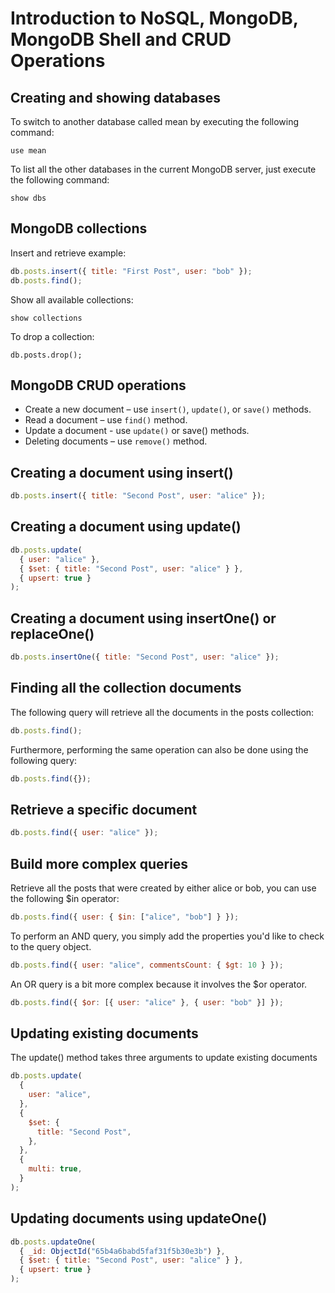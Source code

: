 # Introduction to NoSQL, MongoDB, MongoDB Shell and CRUD Operations

## Creating and showing databases

To switch to another database called mean by executing the following command:

```
use mean
```

To list all the other databases in the current MongoDB server, just execute the following command:

```
show dbs
```

## MongoDB collections

Insert and retrieve example:

```js
db.posts.insert({ title: "First Post", user: "bob" });
db.posts.find();
```

Show all available collections:

```
show collections
```

To drop a collection:

```
db.posts.drop();
```

## MongoDB CRUD operations

- Create a new document – use `insert()`, `update()`, or `save()` methods.
- Read a document – use `find()` method.
- Update a document - use `update()` or save() methods.
- Deleting documents – use `remove()` method.

## Creating a document using insert()

``` js
db.posts.insert({ title: "Second Post", user: "alice" });
```

## Creating a document using update()

```js
db.posts.update(
  { user: "alice" },
  { $set: { title: "Second Post", user: "alice" } },
  { upsert: true }
);
```

## Creating a document using insertOne() or replaceOne()

```js
db.posts.insertOne({ title: "Second Post", user: "alice" });
```

## Finding all the collection documents

The following query will retrieve all the documents in the posts collection:

```js
db.posts.find();
```

Furthermore, performing the same operation can also be done using the following query:

```js
db.posts.find({});
```

## Retrieve a specific document

```js
db.posts.find({ user: "alice" });
```

## Build more complex queries

Retrieve all the posts that were created by either alice or bob, you can use the following $in operator:

```js
db.posts.find({ user: { $in: ["alice", "bob"] } });
```

To perform an AND query, you simply add the properties you'd like to check to the query object.

```js
db.posts.find({ user: "alice", commentsCount: { $gt: 10 } });
```

An OR query is a bit more complex because it involves the $or operator.

```js
db.posts.find({ $or: [{ user: "alice" }, { user: "bob" }] });
```

## Updating existing documents

The update() method takes three arguments to update existing documents

```js
db.posts.update(
  {
    user: "alice",
  },
  {
    $set: {
      title: "Second Post",
    },
  },
  {
    multi: true,
  }
);
```

## Updating documents using updateOne()

```js
db.posts.updateOne(
  { _id: ObjectId("65b4a6babd5faf31f5b30e3b") },
  { $set: { title: "Second Post", user: "alice" } },
  { upsert: true }
);
```
